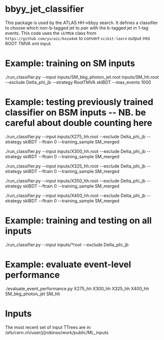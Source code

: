 # bbyy_jet_classifier
This package is used by the ATLAS HH->bbyy search.
It defines a classifier to choose which non-b-tagged jet to pair with the b-tagged jet in 1-tag events.
This code uses the ```skTMVA``` class from ```https://github.com/yuraic/koza4ok``` to convert ```scikit-learn``` output into ROOT TMVA xml input.

# Example: training on SM inputs
./run_classifier.py --input inputs/SM_bkg_photon_jet.root inputs/SM_hh.root --exclude Delta_phi_jb --strategy RootTMVA sklBDT --max_events 1000

# Example: testing previously trained classifier on BSM inputs -- NB. be careful about double counting here
./run_classifier.py --input inputs/X275_hh.root --exclude Delta_phi_jb --strategy sklBDT --ftrain 0 --training_sample SM_merged

./run_classifier.py --input inputs/X300_hh.root --exclude Delta_phi_jb --strategy sklBDT --ftrain 0 --training_sample SM_merged

./run_classifier.py --input inputs/X325_hh.root --exclude Delta_phi_jb --strategy sklBDT --ftrain 0 --training_sample SM_merged

./run_classifier.py --input inputs/X350_hh.root --exclude Delta_phi_jb --strategy sklBDT --ftrain 0 --training_sample SM_merged

./run_classifier.py --input inputs/X400_hh.root --exclude Delta_phi_jb --strategy sklBDT --ftrain 0 --training_sample SM_merged

# Example: training and testing on all inputs
./run_classifier.py --input inputs/*root --exclude Delta_phi_jb

# Example: evaluate event-level performance
./evaluate_event_performance.py X275_hh X300_hh X325_hh X400_hh SM_bkg_photon_jet SM_hh

# Inputs
The most recent set of input TTrees are in:
/afs/cern.ch/user/j/jrobinso/work/public/ML_inputs

